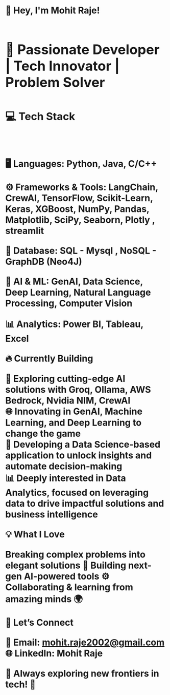 <h1>👋 Hey, I'm <b>Mohit Raje!<b><h1>

<h2>🚀 Passionate Developer | Tech Innovator | Problem Solver<h2>

<h3>💻 Tech Stack</h3><br>

🖥️ Languages:
Python, Java, C/C++

⚙️ Frameworks & Tools:
LangChain, CrewAI, TensorFlow, Scikit-Learn, Keras, XGBoost, NumPy, Pandas, Matplotlib, SciPy, Seaborn, Plotly , streamlit

📂 Database:
SQL - Mysql , NoSQL - GraphDB (Neo4J)

🧠 AI & ML:
GenAI, Data Science, Deep Learning, Natural Language Processing, Computer Vision

📊 Analytics:
Power BI, Tableau, Excel<br>


🔥 Currently Building

🤖 Exploring cutting-edge AI solutions with Groq, Ollama, AWS Bedrock, Nvidia NIM, CrewAI<br>
🌐 Innovating in GenAI, Machine Learning, and Deep Learning to change the game<br>
🧠 Developing a Data Science-based application to unlock insights and automate decision-making<br>
📊 Deeply interested in Data Analytics, focused on leveraging data to drive impactful solutions and business intelligence

💡 What I Love

Breaking complex problems into elegant solutions 🧩
Building next-gen AI-powered tools ⚙️
Collaborating & learning from amazing minds 🌍

🔗 Let’s Connect

📧 Email: mohit.raje2002@gmail.com
🌐 LinkedIn: Mohit Raje

🌟 Always exploring new frontiers in tech! 🚀
